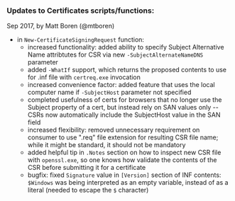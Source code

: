 ### Updates to Certificates scripts/functions:

Sep 2017, by Matt Boren (@mtboren)
- in `New-CertificateSigningRequest` function:
    - increased functionality: added ability to specify Subject Alternative Name attribtutes for CSR via new `-SubjectAlternateNameDNS` parameter
    - added `-WhatIf` support, which returns the proposed contents to use for .inf file with `certreq.exe` invocation
    - increased convenience factor: added feature that uses the local computer name if `-SubjectHost` parameter not specified
    - completed usefulness of certs for browsers that no longer use the Subject property of a cert, but instead rely on SAN values only -- CSRs now automatically include the SubjectHost value in the SAN field
    - increased flexibility: removed unnecessary requirement on consumer to use ".req" file extension for resulting CSR file name; while it might be standard, it should not be mandatory
    - added helpful tip in `.Notes` section on how to inspect new CSR file with `openssl.exe`, so one knows how validate the contents of the CSR before submitting it for a certificate
    - bugfix: fixed `Signature` value in `[Version]` section of INF contents: `$Windows` was being interpreted as an empty variable, instead of as a literal (needed to escape the `$` character)
